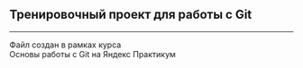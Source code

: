 ## Тренировочный проект для работы с Git
------
Файл создан в рамках курса  
Основы работы с Git на Яндекс Практикум